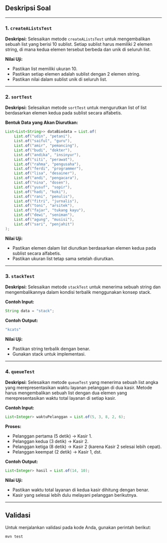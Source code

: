 ## Deskripsi Soal

---

### **1. `createAListsTest`**

**Deskripsi:**
Selesaikan metode `createAListsTest` untuk mengembalikan sebuah list yang berisi 10 sublist. Setiap sublist harus memiliki 2 elemen string, di mana kedua elemen tersebut berbeda dan unik di seluruh list.

**Nilai Uji:**

- Pastikan list memiliki ukuran 10.
- Pastikan setiap elemen adalah sublist dengan 2 elemen string.
- Pastikan nilai dalam sublist unik di seluruh list.

---

### **2. `sortTest`**

**Deskripsi:**
Selesaikan metode `sortTest` untuk mengurutkan list of list berdasarkan elemen kedua pada sublist secara alfabetis.

**Bentuk Data yang Akan Diurutkan:**
```java
List<List<String>> dataBiodata = List.of(
    List.of("udin", "petani"),
    List.of("saiful", "guru"),
    List.of("amir", "pemancing"),
    List.of("budi", "dokter"),
    List.of("andika", "insinyur"),
    List.of("siti", "perawat"),
    List.of("rahma", "pengusaha"),
    List.of("ferdi", "programmer"),
    List.of("lisa", "desainer"),
    List.of("andi", "pengacara"),
    List.of("nina", "dosen"),
    List.of("yusuf", "sopir"),
    List.of("hadi", "koki"),
    List.of("rani", "penulis"),
    List.of("fitri", "jurnalis"),
    List.of("toni", "arsitek"),
    List.of("fajar", "tukang kayu"),
    List.of("dewi", "seniman"),
    List.of("agung", "musisi"),
    List.of("sari", "penjahit")
);
```

**Nilai Uji:**

- Pastikan elemen dalam list diurutkan berdasarkan elemen kedua pada sublist secara alfabetis.
- Pastikan ukuran list tetap sama setelah diurutkan.

---

### **3. `stackTest`**

**Deskripsi:**
Selesaikan metode `stackTest` untuk menerima sebuah string dan mengembalikannya dalam kondisi terbalik menggunakan konsep stack.

**Contoh Input:**

```java
String data = "stack";
```

**Contoh Output:**

```java
"kcats"
```

**Nilai Uji:**

- Pastikan string terbalik dengan benar.
- Gunakan stack untuk implementasi.

---

### **4. `queueTest`**

**Deskripsi:**
Selesaikan metode `queueTest` yang menerima sebuah list angka yang merepresentasikan waktu layanan pelanggan di dua kasir. Metode harus mengembalikan sebuah list dengan dua elemen yang merepresentasikan waktu total layanan di setiap kasir.

**Contoh Input:**

```java
List<Integer> waktuPelanggan = List.of(5, 3, 8, 2, 6);
```

**Proses:**

- Pelanggan pertama (5 detik) -> Kasir 1.
- Pelanggan kedua (3 detik) -> Kasir 2.
- Pelanggan ketiga (8 detik) -> Kasir 2 (karena Kasir 2 selesai lebih cepat).
- Pelanggan keempat (2 detik) -> Kasir 1, dst.

**Contoh Output:**

```java
List<Integer> hasil = List.of(14, 10);
```

**Nilai Uji:**

- Pastikan waktu total layanan di kedua kasir dihitung dengan benar.
- Kasir yang selesai lebih dulu melayani pelanggan berikutnya.

---

## Validasi

Untuk menjalankan validasi pada kode Anda, gunakan perintah berikut:

```shell
mvn test
```

